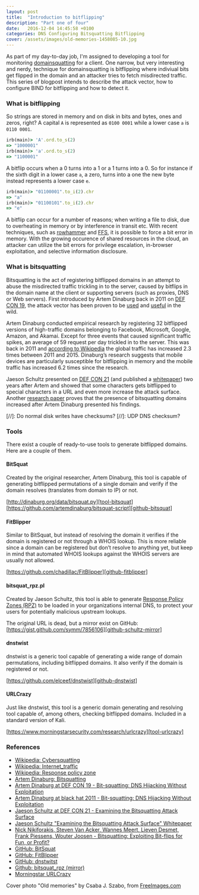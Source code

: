 ```yaml
---
layout: post
title:  "Introduction to bitflipping"
description: "Part one of four"
date:   2016-12-04 14:45:58 +0100
categories: DNS Configuring Bitsquatting Bitflipping
cover: /assets/images/old-memories-1458085-10.jpg
---
```


As part of my day-to-day job, I'm assigned to developing a tool for monitoring [domainsquatting][wiki-cybersquatting] for a client. One narrow, but very interesting and nerdy, technique for domainsquatting is bitflipping where indiviual bits get flipped in the domain and an attacker tries to fetch misdirected traffic. This series of blogpost intends to describe the attack vector, how to configure BIND for bitflipping and how to detect it.

### What is bitflipping
So strings are stored in memory and on disk in bits and bytes, ones and zeros, right? A capital `A` is represented as `0100 0001` while a lower case `a` is `0110 0001`.

```ruby
irb(main)> 'A'.ord.to_s(2)
=> "1000001"
irb(main)> 'a'.ord.to_s(2)
=> "1100001"
```

A bitflip occurs when a 0 turns into a 1 or a 1 turns into a 0. So for instance if the sixth digit in a lower case `a`, a zero, turns into a one the new byte instead represents a lower case `e`.

```ruby
irb(main)> "01100001".to_i(2).chr
=> "a"
irb(main)> "01100101".to_i(2).chr
=> "e"
```

A bitflip can occur for a number of reasons; when writing a file to disk, due to overheating in memory or by interference in transit etc. With recent techniques, such as [rowhammer][googlezero-rowhammer] and [FFS][usenix-ffs], it is possible to force a bit error in memory. With the growing occurence of shared resources in the cloud, an attacker can utilize the bit errors for privilege escalation, in-browser exploitation, and selective information disclosure.

### What is bitsquatting
Bitsquatting is the act of registering bitflipped domains in an attempt to abuse the misdirected traffic trickling in to the server, caused by bitflips in the domain name at the client or supporting servers (such as proxies, DNS or Web servers). First introduced by Artem Dinaburg back in 2011 on [DEF CON 19][dinaburg-defcon19], the attack vector has been proven to be [used][bitsquatting_www2013] and [useful][schultz-defcon21] in the wild.

Artem Dinaburg conducted empirical research by registering 32 bitflipped versions of high-traffic domains belonging to Facebook, Microsoft, Google, Amazon, and Akamai. Except for three events that caused significant traffic spikes, an average of 59 request per day trickled in to the server. This was back in 2011 and [according to Wikipedia][wiki-traffic] the global traffic has increased 2.3 times between 2011 and 2015. Dinaburg’s research suggests that mobile devices are particularly susceptible for bitflipping in memory and the mobile traffic has increased 6.2 times since the research.

Jaeson Schultz presented on [DEF CON 21][schultz-defcon21] (and published a [whitepaper][schultz-whitepaper]) two years after Artem and showed that some characters gets bitflipped to special characters in a URL and even more increase the attack surface. Another [research paper][bitsquatting_www2013] proves that the presence of bitsquatting domains increased after Artem Dinaburg presented his findings.

[//]: Do normal disk writes have checksums?
[//]: UDP DNS checksum?


### Tools
There exist a couple of ready-to-use tools to generate bitflipped domains. Here are a couple of them.

#### BitSquat
Created by the original researcher, Artem Dinaburg, this tool is capable of generating bitflipped permutations of a single domain and verify if the domain resolves (translates from domain to IP) or not.

[http://dinaburg.org/data/bitsquat.py][tool-bitsquat]  
[https://github.com/artemdinaburg/bitsquat-script][github-bitsquat]


#### FitBlipper
Similar to BitSquat, but instead of resolving the domain it verifies if the domain is registered or not through a WHOIS lookup. This is more reliable since a domain can be registered but don’t resolve to anything yet, but keep in mind that automated WHOIS lookups against the WHOIS servers are usually not allowed.

[https://github.com/chadillac/FitBlipper][github-fitblipper]

#### bitsquat_rpz.pl
Created by Jaeson Schultz, this tool is able to generate [Response Policy Zones (RPZ)][wiki-rpz] to be loaded in your organizations internal DNS, to protect your users for potentially malicious upstream lookups.

The original URL is dead, but a mirror exist on GitHub: [https://gist.github.com/symm/7856106][github-schultz-mirror]

#### dnstwist
dnstwist is a generic tool capable of generating a wide range of domain permutations, including bitflipped domains. It also verify if the domain is registered or not.

[https://github.com/elceef/dnstwist][github-dnstwist]

#### URLCrazy
Just like dnstwist, this tool is a generic domain generating and resolving tool capable of, among others, checking bitflipped domains. Included in a standard version of Kali.

[https://www.morningstarsecurity.com/research/urlcrazy][tool-urlcrazy]

### References
* [Wikipedia: Cybersquatting][wiki-cybersquatting]
* [Wikipedia: Internet_traffic][wiki-traffic]
* [Wikipedia: Response policy zone][wiki-rpz]
* [Artem Dinaburg: Bitsquatting][dinaburg-bitsquatting]
* [Artem Dinaburg at DEF CON 19 - Bit-squatting: DNS Hijacking Without Exploitation][dinaburg-defcon19]
* [Artem Dinaburg at black hat 2011 - Bit-squatting: DNS Hijacking Without Exploitation][dinaburg-blackhat2011]
* [Jaeson Schultz at DEF CON 21 - Examining the Bitsquatting Attack Surface][schultz-defcon21]
* [Jaeson Schultz "Examining the Bitsquatting Attack Surface" Whitepaper][schultz-whitepaper]
* [Nick Nikiforakis, Steven Van Acker, Wannes Meert, Lieven Desmet, Frank Piessens, Wouter Joosen - Bitsquatting: Exploiting Bit-flips for Fun, or Profit?][bitsquatting_www2013]
* [GitHub: BitSquat][github-bitsquat]
* [GitHub: FitBlipper][github-fitblipper]
* [GitHub: dnstwitst][github-dnstwist]
* [Github: bitsquat_rpz (mirror)][schultz-bitsquat_rpz]
* [Morningstar URLCrazy][tool-urlcrazy]

Cover photo "Old memories" by Csaba J. Szabo, from [FreeImages.com](http://www.freeimages.com/photo/old-memories-1458085)

[wiki-cybersquatting]: https://en.wikipedia.org/wiki/Cybersquatting
[wiki-traffic]: https://en.m.wikipedia.org/wiki/Internet_traffic#Global_Internet_traffic
[wiki-rpz]: https://en.wikipedia.org/wiki/Response_policy_zone
[github-bitsquat]: https://github.com/artemdinaburg/bitsquat-script
[tool-bitsquat]: http://dinaburg.org/data/bitsquat.py
[github-fitblipper]: https://github.com/chadillac/FitBlipper
[github-dnstwist]: https://github.com/elceef/dnstwist
[tool-urlcrazy]: https://www.morningstarsecurity.com/research/urlcrazy
[dinaburg-bitsquatting]: http://dinaburg.org/bitsquatting.html
[dinaburg-slides]: http://dinaburg.org/data/DC19_Dinaburg_Presentation.pdf
[dinaburg-defcon19]: https://www.youtube.com/watch?v=lZ8s1JwtNas
[dinaburg-blackhat2011]: https://www.youtube.com/watch?v=_si0FYl_IOA/
[schultz-defcon21]: https://www.youtube.com/watch?v=j2FVFVHVvgg
[schultz-slides]: http://archive.icann.org/meetings/buenosaires2013/en/schedule/mon-tech/presentation-bitsquatting-18nov13-en.pdf
[schultz-bitsquat_rpz]: http://data.0xfeedcafe.com/bitsquat_rpz.pl
[schultz-whitepaper]: http://blogs.cisco.com/wp-content/uploads/Schultz-Examining_the_Bitsquatting_Attack_Surface-whitepaper.pdf
[github-schultz-mirror]: https://gist.github.com/symm/7856106
[bitsquatting_www2013]: https://securitee.org/files/bitsquatting_www2013.pdf
[wikipedia-rowhammer]: https://en.wikipedia.org/wiki/Row_hammer
[googlezero-rowhammer]: https://googleprojectzero.blogspot.co.uk/2015/03/exploiting-dram-rowhammer-bug-to-gain.html
[usenix-ffs]: https://www.usenix.org/system/files/conference/usenixsecurity16/sec16_paper_razavi.pdf
